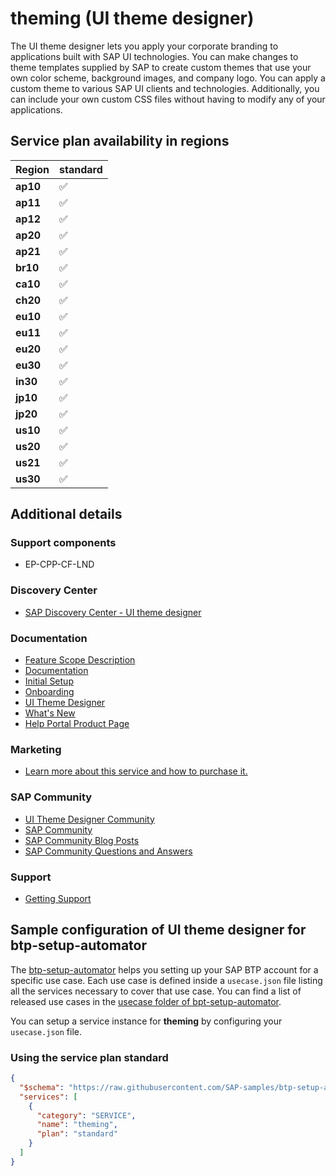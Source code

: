 # theming (UI theme designer)

The UI theme designer lets you apply your corporate branding to applications built with SAP UI technologies. You can make changes to theme templates supplied by SAP to create custom themes that use your own color scheme, background images, and company logo. You can apply a custom theme to various SAP UI clients and technologies. Additionally, you can include your own custom CSS files without having to modify any of your applications.

## Service plan availability in regions

| Region | standard |
|--------|----------|
|  **ap10** | ✅ |
|  **ap11** | ✅ |
|  **ap12** | ✅ |
|  **ap20** | ✅ |
|  **ap21** | ✅ |
|  **br10** | ✅ |
|  **ca10** | ✅ |
|  **ch20** | ✅ |
|  **eu10** | ✅ |
|  **eu11** | ✅ |
|  **eu20** | ✅ |
|  **eu30** | ✅ |
|  **in30** | ✅ |
|  **jp10** | ✅ |
|  **jp20** | ✅ |
|  **us10** | ✅ |
|  **us20** | ✅ |
|  **us21** | ✅ |
|  **us30** | ✅ |

## Additional details

### Support components

- EP-CPP-CF-LND

### Discovery Center

- [SAP Discovery Center - UI theme designer](https://discovery-center.cloud.sap/serviceCatalog/ui-theme-designer)

### Documentation

- [Feature Scope Description](https://help.sap.com/http.svc/rc/d5f7a7837e96482796accb9ce75f7518/Cloud/en-US/loio1ff9350a0b864ae698037a1f5c2f525d.pdf)
- [Documentation](https://help.sap.com/viewer/09f6818d8e064537973102d6289e2aca/Cloud)
- [Initial Setup](https://help.sap.com/docs/BTP/09f6818d8e064537973102d6289e2aca/6803e8c72cce432d9d22d35acd7d5e7d.html)
- [Onboarding](https://help.sap.com/docs/BTP/09f6818d8e064537973102d6289e2aca/827fd85f82b446cba35c2725d8830531.html)
- [UI Theme Designer](https://help.sap.com/docs/BTP/09f6818d8e064537973102d6289e2aca/935325fb130d41449362181fb6020dd0.html)
- [What's New](https://help.sap.com/docs/BTP/09f6818d8e064537973102d6289e2aca/d756396894ef4f42b62b39efc00ffa83.html)
- [Help Portal Product Page](https://help.sap.com/docs/UI_THEME_DESIGNER)

### Marketing

- [Learn more about this service and how to purchase it.](https://cloudplatform.sap.com/capabilities/ux/ui-theme-designer.html)

### SAP Community

- [UI Theme Designer Community](https://community.sap.com/topics/ui-theme-designer)
- [SAP Community](http://www.sap.com/community/topic/ui-theme-designer.html)
- [SAP Community Blog Posts](https://community.sap.com/search/?ct=blog&q=UI%20theme%20designer)
- [SAP Community Questions and Answers](https://community.sap.com/search/?ct=qa&q=UI%20theme%20designer)

### Support

- [Getting Support](https://help.sap.com/docs/BTP/09f6818d8e064537973102d6289e2aca/71e51058c0964399b88ec1ec740c1044.html)

## Sample configuration of **UI theme designer** for btp-setup-automator

The [btp-setup-automator](https://github.com/SAP-samples/btp-setup-automator) helps you setting up your SAP BTP account for a specific use case. Each use case is defined inside a `usecase.json` file listing all the services necessary to cover that use case. You can find a list of released use cases in the [usecase folder of bpt-setup-automator](https://github.com/SAP-samples/btp-setup-automator/tree/main/usecases).

You can setup a service instance for **theming** by configuring your `usecase.json` file.

### Using the service plan **standard**

```json
{
  "$schema": "https://raw.githubusercontent.com/SAP-samples/btp-setup-automator/main/libs/btpsa-usecase.json",
  "services": [
    {
      "category": "SERVICE",
      "name": "theming",
      "plan": "standard"
    }
  ]
}
```
